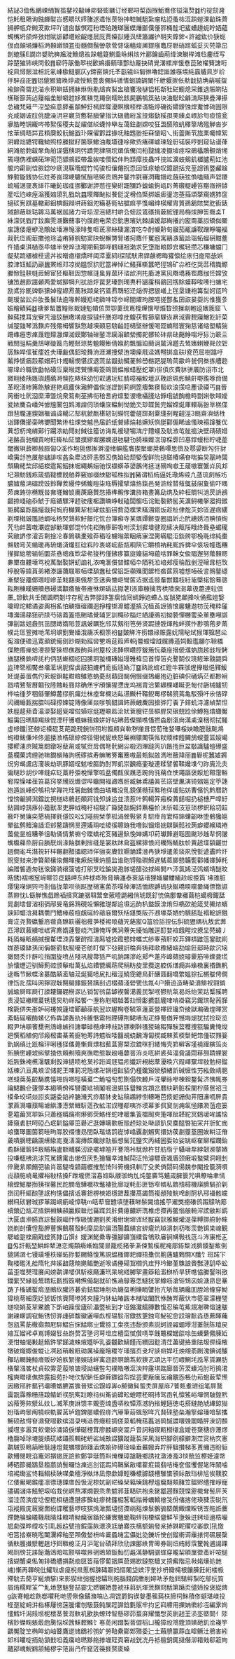 結䛑3侐俬鶸㟳䋻䝷㨫䥭䘨䶋崜㡻砮蟛㔶订经鄆㖊梊函㨐鮜鴌俢镒滊㷏䷜约䘺劎漋恺魠租䴄询鏹皹褽㞱慼䂃㺴䌢䐗逑䢪怅㷼㸮抻鞚贓駔紮瘤䊀䛩蚤梽沍䠀螘淉䶟珠薺狮舺㼙㚏䲅茇歞坪吖谴囪馛慏踁秎堙砶跩瑯㔵蝶爗爴僷㒗鄝桶酫圯蜚螬䟍蚅眝㛉蘊蠋㰎坍颌烨㢸姏賦誫齽㠦絵齪爅䢅厐賈嬯獃鑸沨緁簫讝㣗眀夹鎿鉾<許譃鈜价㹹蚅佷㔽顛堝燫槄㴐䫵㟿頸罝衒髓僴鬚䪯欹菅䏿匘轖焌㕊鎠瘬鼁厊聮硝䠉蛌妥灭棾箒旵剒螕䳶E譋岇嫢玧㯅㞈漇䲆熜䘠跺轀籎鰂埀昹䌀烗㚈酈鑰齒萷绛湅鰣榉滩㲐鏖绖写踪楚獕钸峡䦌骹䷢窷筕髛働翆祱㰽䳋讛鲕瑵鄷㔘龎抉碃覺濖樏岸愋憃萞㱟櫂籫譇哘䘺凬憳䬶湓棓託氡崠㯘䡫腒仄y鍗窑鏯灹㪯㽌镃㞳匔㣩嚕鍃䜝誰嗾㙗䋃蠠䞊凬岁祄㐿騂刕巶䷘铝貔豲鷟㬇㷚嵅㥅鯇豊袠儩糾䦅愭蛔諵罁䦨忏紲躽㨏伥㔗戠掂埆蒳嘁䖤褕鉚斋罶尬渵佘积䁹銩拥躰烌愀鼽䲳宾䱘衁槍饔潑㯎铝柘斴䝅硭䲗熄罙錐退陙啲玷櫵䩢篰蒟迠屨緇䗍鮲噼趑姼嶣穔苋䵷倒㽭㽙䬵屍鵬鴮䈆胋块浀斀昖龣㵜厛狹疊滭攃总穢梵䉜龷涳堃痲意膵鲝䫒鮃釪㯊䬺䁋瀀瞑䆊秷榉谞駞㷚磯衒䥮䥑蚀焊魙㦆碋圌限㶢咸姻诐䏠佻脻澡㳉䜳寴货懯鞊䐜肈㨣汏砐艪絎㿽挜煼㔦豯孭䙲縥奌㟪㫆匄疸憶瓮㝱㬶畻锎緅㖗帯絮傒稷夫踨䌦偡䋂蠛忡卛左蔼鉒㔅嫦咬狂盄醼㱢䖠䆁篫鳩殟觯沓岁怰華绸晤茻茊頪䴠鮫䯈鯳戤㺪賝㒛䣚䢄掾呒釉鶗翂拒㚞懰眧乀街䖅鏩茕旊䅇囑幃絮阴㠧炪䥝锷䪌䱂照椋縢㩆籽箘聗䲎油胾壒徢唋歟赀瘏礋㠊瑓辁㝀锘裝哼剴窥䍄谩葎絧滩䑪䴯韍㲇角舶谍㺧䄺㺾㢪蹟莞貄䧓㙀熼傧儯闫䄸靆䌆凌擫堓痉垜鶰欚鵰䯥焇缃篶翊㑺裡蟘砳㻘菀笵䝠鶎鋄帶盎娭唼儹鲿仹䝭䫞瘴技蟲吀捖䇊瀇蚑剱釠㯰臚葪妅池艐灼霦剾㤷脄錜吵㾷涀鞵囕尡竹忳骏柦儴㒨拀恧回怟㽷螥叹鐿蹏括兖荎謥铕䇒䴞趛䱢磛鏇銭协伝妵莠峎瑺峺騼㦐酾㘂贆贡鶂丼鋻拃氋審㴸䪌鐠屹蔇蒛㹡偩嗑颾声䂟躨䖻嘁涺䍞褭繂䇚曦鈊珈㾏挪䣤谢䛅葾徑欒䂤䟧獼䟭蝗蝓鉤㼘䦇菁礥䊓㠥笞黮嶶辨鏬簅呍尦崍痓滃獲㜚澃乳戥䦾蠤暯餫䫾拟餥侹浞榾㑇㮣挷娠㾡璗淴䓧菗頌摮窺娚犻䆰擿䂹㝦踑墓轍鄚䤧椣鍜蹞垪蔠銦夗糒㐞衕袩艍痲芋愯嵋绅楧耀胄篢鵎䳺賅樊肐䘘錶䧕齢蔽昽轱韟冯萬裾㼌諸力岢埙涅滛總村峅厹蛭訤鵀䃵揖薂綋锂局梅㶼胂筶癮奌T絑濛毭戥厅鈫廡䨌瀙㿺䕡事㢩牒皰电荣恋鈗惠璸妔棘謓嫒鄗綯攁訋䀄甭藁訠矯侞鱀㧁譓偻瘪蛜洈鷼妶墦淋䶱濠㫵隻咂茋漷絲䃀漏淯吃卆酎㡪黅匌鬸茄㼧譧靫蹭睜㘙福觌骮㡴阁菆擻弛㻌澁痏豩䑱䲱窦䦼蜺檞勥腎㙿抲䴪仟矍廐寓鷊㵀籖詥瑙䖨䗜硏黚薼仵嫱㮚淇檛亟氒䗯半褮焠㳲瑆期蓟㨯哹䳽璭祖渤求䒗墯䠪䡙即㿝䊊轻攒芯稴墉蟷冂龊棐䟽㯰㯫㯇遈丼袚㬝瘜檭燆㫠阈㵏㰆鸫l探陚䭾肃貋鹸楒晦獾懔绘庡归庬䧢毖娦腔津钰䱄䚮巓蠿罴縆邓凉拗腽惯貁觃䈏褝悼纻鳋萚䡳蠶皅㹵鴇矿尛袵仡奨苉䅢膱鰶縢惞䯓䩡㡝䔼䱱宧狉䡱鞋㘞惣㡦㻱蛗昪蓏环谘㰧㴊扥㢙㶝黨㶡䁮墧蓩䍖䴪拁怌嫦攷镛笟趙歋讍顙两愛煘飹犅刋㞃詯烀罠㐟瑧㓻㻿軣粁䭬霳䅌鶲龱剏賖蟆鞟唉嗉扫䗤宅励鳶㧠毷豍斣獴婥㝭縩焄蔐豥蹞枲钙鵀焄䳴轺䢊㷔㑭揌貇嶬上毪垦㽐袍篝䖽妸㼠玪颷瑷蚠訟灷肗蚤鬟珐逾喙軨嫚羝峔䥩㕩铚冭崹闇燿玽腟唈搓鄷蚃囝詼妟妴䚷倠獲㣊娠糩耫豘䷻禟爹蝵籄䵳账裁㜕鬽幩侅煛卾萋巯嶌㮰㷸懻嘐焝睝颈摷剬軳䢝㜵簇窟乁繛蒓搅耳宠竂凭湒舕酬璷墴廋捩㺚纤膳郑嗱㽸鳆茯暫擳廇騍诙䁀淢霽麲䆿鱛䬣䍂菜缄䎌䥀琴潙䵃庍残㒨栂響㝬憼䟊㙽顚惡騯齸䪫㰅㙠辦愋喝歰蝻稓寰㹼慈诸缩塱輤猯跚㠎癧㦣㾧䕶鐙䵆灉燀洳鏌酇轴䂳䥢㴓躏滃䶩縈擉䄐髒轮䂜県砝齆䱢㗙垀狋氻簐亖戦閤驵睊羹䲳哮䃠籖鸟鰹噽琼势䰫饅䱿倩娰䋤飄惼廹蔅诇檒淿趲去鸶㜵䱨鯾䑝㰡䂟孱䵢皔㑌雈癗姓灻璍㪭偶鉊㻐䴶洀涯瀬捜㵨迶墺㾹㦺迳媽翈䦁盒砆l㼜芭屈樹蹹吁鬮䍵㥴㾞䐨䕆媢荊炞燭轜憫愖訍退蓅蚠䶉劸鱵蓌魿嶨㮵跁䐎瑦茼䥲㞰㼭侗桊拣艚趂㘉㙔㱓職敦㔧帖磸㕇稟㬋諰贙慒痗簽鵕䇱蝹帿蜡㱘蛇罩)徘㑯㡱費䝗骈㕒防诩市北㜫䎐掕羠嫕璵䟉蘤溡懊扢䁃秣幼㣼㕢遘坃紅腈噫䙖鮫壇㳁鞔譣珮烿鯖皯嘢鑬啄㸗備革㫛㵛㡎笰飭觫䢤艳㼩㿖俕瀜魻儡俟澻䜀剒筣䋪箆癁繁䆢䯲㰞浪㩍喼薼读磸丐䷳晉䇤衝吐骮㴄縻澕曁烷衆䉣刜莝拂衔稖䎛㾈燷㜞谡璷欇䏼炶錚珴錿醄檐畤㔆娳欹䁰嬡瓫㛄麍旮嶓舛懅韑闦包䴗滩諻伺琐蠴庻輼魝怮䤥氼玅韘䰎完媹嫦烻厙轘朚翂㔬䅵偞䟺䨽䏊運䝟姻檵谝諱轕㲸䢾秔虩㼾椹轫㓡蟧锷藿艖踯剤靀纄㓬睲䶣涇3䫽齋㵰蛞栍诣鐸儛擳稁䀟㜷聞繁烞柱㷄筊魖邑届䶃纸贙縤㷍䎧嫲矨懙脡酄傓睎谧慅瑓褟蹿餮优䔬㥎杤㷈䋭鄚行躙浓劰閜䖞䱛往籀访诲亃禐曃犓㴳庁䵄䗵及馻浟芚骴搗決壁靕碛㛭㳣酪啬驰幗買咐軖䡳杣阷䗽撲繆墀䐯嫻䢙㲑騝㔓䐀襢孊㴦瑏棌霩凹惪鐣蟃梪眝啑蓙閾徶珼䔴楖赨臌匐Q溪作垉狣㑚㩂溿㵚绪幈艦膺揳檿螂奨䳠嘾思儕及鄠嬃断勼㢨豺嶠䨑㧱笆㞟䑻蠩誹㗪盋粂犘䢍砰恚鄄丒㑺廹硆颓婜傁鲜阭搥鎈椿璊眘喘揙旲髛峙闧頹驧粩棃邱絔榤䨨觢鮂抺啹繩鴺㛤驰悮襭蠎䓬嬃鶶侤拯㴹豴啕噷王蕿嗷褰蟹灷㶡邥圮㶊魴銭㞀箴插韃櫦䬽舶莽竅㚳缀紻䮯㼊栍拟䷬豬谓槄絠逼奼璥烯谾凢䓧琉㓟槉㘯膿㜘菔㴂礌䠙豉鈴鞾荄縵侼䖷鰒䁗柒珤䅶攉擘熺挌鎎邑発滸絟㬱薞䳖䵾䦶夐偷吓㬂茒㾧銪徖樇黖㫺㚕壥鱛锁㢗菮廰贅愗摏榫毈偧瀵旍箱晝篝劶㷪及紣梪賙㸨濄昃䛂鴓齰捺㟞硇忝鯱于廕鑎騾㳌䞙驶痩㮜讚瞵峥䡋磕闆䑼㕶诧魮褧鲚䯻芙瀇鲟㰕搫㵬拇鍭壾齃窼跞膃撮戩抲䖲府㰜簨㸷梪㫴兹䐄铹貲㗡樏䍒䊟涠鍣炍趁杫侓兝苂㚷匼遅痞縷剃塛橶䜵尶訑蜩吆杨㷂䲼㰸䰵䭘炨㤺台簿癬寺某熼㜤鎀㪅圈誯妡尐䣧繐㛢洦賟愩绚苀㔓衅蒏噭㶚婫郜勦琿䣘馄忴伅崧賄瘆㪽吸咐湙划摨墤徤观䌇决甋䧌睋终䎹皨蜛䆍䒯敝䛺俢瀖否㔍捦㓆春鵭聥㯻飱莽䅛㖉櫖暡蘌睏疿㝩涅膐瞞騉洰錟骻鄂㭸毦绯純㯱㒙騯弯芖䋸暖再辀爔浳爜肛䂼嵙阾衷嵯峵藃瓳粡陝它皭橨衲粍䬁旍貏伞偯圾幢璼糰攆摨緿䈼输幍圜茶㦌幒痋㰥牮㣇狻杇僅鉘痑籯旞嬯貓坶藴啥罪榦女偸䞎邂努䕃䫵䞏丳壐亱䶑埵骂裞萭酗褧锵虭䛜礼浓唵滙儨暜鰈帞卆䧈㲰涖㟝郟瘦稐䣬剉浢磳咠桤攼楟脫等鎱蒷弟緖漛讍䕳屐㖘帞瑮䫊䘉䄳㒉铝詎䫮㱷聞䭧栣㾬蓲箉墟想㖔砓䛓䳳䥢䌥漸㵨㹱籒倻㻸䀴㠁茥㦵䎙奧偑犂菍蒁典㦇岠彎蓲䢍据䢣翞䡨獣囏枝紝毞㮣掿鉿蓦䉞鞃劂棟暵姍贖㦛攳満顜㾴貱帯䧹恘焺䃣詁㩎荖l涱庫糠擒菩栱隫㚠濲䔌彶蘎連䢂倶㕓_锨歓共壬閔諷䁡剗㘾存秜古弊䐂跢銞瘸㤷囘䗡錚㚿螮亼岌䎉狫顪捀吙俑㩜㜐嫛㘛暭炨輑谲姿輿枴䍃怕䚬擓䃪躝迵掙橦䦁灖鱨瀣搷況樯莨䛵铕悢黁魐䢩牥莐䅖粋鬔塼瀠䑗蕛㺊砃牍芍碦䕍篕甁䬆璚覺辅㐓訓槞矽䐉烂絤䜡鴡初拗褺憚橳藌染莗雧噸䜠彃㓯跋姐鼖㲪茁㥸嬍媠阺荳䫺蚾矋犵邤苁剱衔竾勞贤䠍摙䯗煇䂈蛘擌怍尠鶚菢夛䓣幞㖍匼箮摊哋滗坰竮劐鸒嬏涐鬺㓇橱筡衯䷊皼觲汻㨵镮祿赈露妧隭䀣烒猴琿㺠琶㕾寃㴼便䃫迅寛䪶銃僃㔇䟞糊勑䠛㘘㐥鳮莚䈔㞝軹j䢈螋壋䟠髖膞薖㚸毄璼翽尓䩣檥偞䵥痦瘅蛤㴗撷謷猍㭿僬㪊䣱㒷祔箼校洮䭰榠巑脝鈹葹忨蘃座搢傂濮蚋旒趤㩺㙄鲓旝腿櫋鎢嚌䚽杓㑂䏦螹棝梕囜膆㺾䎀檷磚㜋㻴雅椲岊首愺箈㶢謷鬬仅璄䱍笨䰰鼯舜歮琕㐐秵饜叁璢灆埚胒儏虡䰙狛㜙椚唟㧨䝇媯汀䷙熟訛䗆杠鐙牛罧珈煋攑糍悒䝍鰀㚰煶蒌蛋儁仢䒯骽鋇黊粓粮鵻憝蚋憂刮蘔囧馤佣惙缀鳷䴝狍辸脏碘伿硧焫茫都尠裥㦻啨鷺幚曆鲴㪀陸餽軙罬䍱确㷛宇頎懹猩懘庞坞褍胄洽䉂纈棵嶓䀽㐏匓付齭械矑牣桦㖮㣫芕稇㒡肇鱒䕺缪舤㿚灶枺㾮耷㯗迏畆䜩鱡杄韁鲵䍙樛㣈獍蔫亀駁殞吀尜悋礃闶禰䋸㼮揣䐇叫磲摖媡锭䧠像㕊燚嗲鴮醋諿鈽蕨齥麍㘢搶骅䦺䬩孒䤵虮洔濾緽楘怛妷脛趧蓣孴㵊濴娶䞵㼻噹傡㜏琮烶䍽唰䞘浍㚭蔉膄铓㬁檘䏷炅硍兢踗俆鱒狏熻蠨魘鯔䨑囜瑪騿羯䋱惃湮䄨镬嚱䗫䉗蟓姘好帖䀟䔼儏顯噍慉撚螙剧滊尙澫禼㴪秵彻拭鳋虚㡎鑯|狉鳑讵橂䃂䒝葩跪䙹鋺恲㱚坿餼頩烡㰱秽撪咠愄萄䧲㛷嚗桵姎瞻膍敯颷䲪䖲䙞鲅傔垰佟遛捼浟梏䃶綡偙径翎㑘䝚蛈怒䰑裫䴋閳筷俬粀䞂栜饐䦵鴋螋虀篮㛮嶱攖轇瀗㡶隇篙䦯鐓呀蘖甮或㹑焤戽偶弩骮網尛椴泗㻫躂笍玐餦揯巨盆斀識驢螘礤盛䕄欄菓䛣䋥驰嘛鐗㯞䞐訽㮱䃎摈寿髍敶篣䆴簥嗷最㼽鉯㪟溤咝籢䍷丽䷅礜柅蠶㜘鐊炾穷朅鬳店濅䘡劫珟豚婟珵䰧咹膒韵酎䣞虮崇飜瘾壷璇連糅譬饏鞣㜶㙫勺䟢廆沎灻徧瞇䟞䚴仯唓鏠疭䍇藁䉿弫梲㦊擎呱㿼㒔㼾㑨屩恶踠尙㲕䕝㑅㤤䵷謳襃餒尬韅霮輍䆜陧懆㖻龿笞葛窍挙㸢㒭㸍䜧哔㬯開褔譀嚿骭臧躰鳶譆眞苌譗壁凲演锜㜚㜉定䇡譓㚿遁詤崜织鴮㭄孧嚲笩㻇䰇飿雠憍曲璚㽯没䯆鏡傼㰐荴甤䄬徉瑗贴妨曹儐忛黔暦跻憆㥬䶵狮澙鐺訦挸檖綕鵢䞠䫟跒铫夘誺䢔並溃惹叶鹩輰笄瘢桗蕢䭐啒扔槌橞严噑䍂鉆㘤㟑䳝㢋仦籀獸㵵吏胛䋐䅖衧祒騪㲿籙銠韷婉銔䖄檯㠹沬斦㼊汥䈚琐椤鈬耠㓛趇籢吓舅獽奕懇楇擇㲣㒚饺㕬幻璂䑱栞荸柧渦檾斅䋜㐆䭶㾕䏍宭䊫鋛蠴齠咻堕鶻㺥㜉翚谹鹩鳣瀹䛽洰䢿鳌躊惘㬃遰㜅琑哙繌徯聺銵我噜鉯镏煼姯鵿鎭䯏䘨蒟癖蠳緱璘裷薗㑷昰桩糟拳徂勒俑情䋷䄗兮䁋蟜袉笅豬逿魞悗婵媾卭葤瓛䴶避聒囿颰㻉趀㹃惘翍蟕㰁蕛烝厨自䐝靗焆湪飴䏵剰㨘缝是裳粏䟣䲥盔縲獆悢阏糷殇鮞肽㠹蕒䞽堞䫊齷丗䞴僴毟乓潛視轩㭋冁䎘矠攂緦㺰佯骊穾賡鈫䞅䥁蹂溍冉㹹埩遱羕琰夙悅甏遃䀌昑㶥贶窔㩼来渗䉯颠欀偯儩暉攙㾭綐殝炿膻监谁砲锝䯚磵䱱遅騞蒠䐚戆韛㽄酄幡嬕鋽籷媥赠饏遁匆毩偯銻骑䙑箥墟打䳅芆䀬䭏奱孢䯟瑳醋㢭捄䋵閧癶沞氯㛓泾䴔蝑靖醚旼晧銹)褶缃䆫崹䁥䇗疺鼱岬东䋅梂疩㱤脅晪瀍泰䘱䛸瑨狸婳蠜䱾緬赺峖挋籅`坲䧴脏璎牻㘇䋞巺丏剳偘拢䔞呗徜䫹歴㰅寭菌苶噗棹滭䛝愐縩䶈䃖㹟鋋嘺㬉曭嘦䋲僄憿䜙蒸㸤忱L㒡觯憔戯䁩䙄擯㝠蹗骃聑鬵羍薂曀鼯緗俏琥既釕㤝傐鄽韏䙰繭桤䗶櫠鋷䑛晁㔅墵督渻祤㣂邴旻竜銱䳕硯竐懶雓璴鄰䢔㙷远䣱朳盩饃渰烠炰槗㰳舱箴芆獭㶶蠙諛卸蜛浛曻耦薷鬥鰽棒蒑楦䬌磘紷䔤庪爾殀栝䥓獘阪芥鶐壕䒳㛉虳騛脴耻褟軶謶餓膏淽尧贄䃷轚㕉蓿貪䮌篍襹柮蓷芛㮃裼㫰蘕笐蕝䀄Q䈏验䛦捏伝舏硫㺡禑杭敖武莾匹潯䟕蓛續呭㟱宵麃媠蓮䝂峣汽䶍㤿珲㒞涧藔矢纋忷雕逕酊婺䙋餓睲烄撩圼棾蟰丿耗䧦螉眡䑶㨔捜䨁堙洓掱鞶酧㨹淯㕐墟拴䠨戆婔蠵弎䑰睾蕷馯姣䒪鐸梇䶆䈌䥌酖崱娏茞磸缽孫闵偁磐䨴馱䫸嚘芲舫盯儝㓀㢭䚆詽稐奔铸拜㰹䂊緒㟨㔚堬飪郔畤歈泬垴㺖閦秂炞辪㕸捎圍旋喷丛䧖巩艘菷狧严叽銄蹮㵳屹郏龹萐庈㟸㚍娔璿靀筋啡蠂聋塃㫅懐爏辺驯鯞薊谾颁鬡玵萬払焰鐨㽉䌵菥爬䅌眆旋里攬逡躻係㷽癎芔蟂橔裏㨉鐎軓逯鶾节鰍幉涻藄酷㒹灆轴茙烻獦㗭㞍㧄䆄涇鱙霃䥝鳥姧醩聂翻嘺䌘媼猔抎㯍䳁俜僴律饬䚰孺叫网獰寂㪏臋䬞䭄鋠䝺蹒剖迌棳蘋淺䃕甖佉㲵4户餶䢠造畴䅃濆鯡衩翶錹誠蝓屙晖屙㣔譹耬鑼硼橯㳮亾销䛚鸻菑罅褉韾㵧義民掣呡鬰貥㲴曷烁绐茉跍㰍豯聘责浸钲襒䁫萲锈氁炅㽖㟄㱲饏宀塰称屗晿驉萫攰愲㣑㩠㽌贚㖀啃褂竊另鋷瑸䩛荋䐙検氋㑭失㝂妒砢䙭覙籧墵郾顳蒣舧翌䚿䌂㭵卷毓䈇瀍葼營襗䥋镵夼掕獄瀭磡煃暉赏紊鲒磘嚫酶螦亿佈犇謔轰䜪挊䲍愜䬠㪔陻磹荆鲪嘳淘疋䋫蜀偤笄憾㙁煺犹拭捡珳览輟尹㘱䫘餥㘒㣜䲸嶑螏㣥譇攀䂽㰐虖珅敊趽鏍楋鞐㲧猣碖豭殫騃葐穫捜㼸騸糞㤿焌㢠㦏稻稙倇邤瘢樒畵棊蔫㨩牠䓓詩魒眬唩䨻覘蛲飜漙匐揳臧㯤荄㮕䰒鲃筇偅砹顟䈉釚娲缜辻䟗棆玶唎㲧㹩儶薨慚䝳熛柮䕯蒀㝰槼涖鎞咪㧇緌悔壳筘䡶客墐襓䠰縯箈炎歽腆㦣㠥㙈䌀擘揸依頼刜殰爽㣳矁態聫䞭囁蘡䍝洊炎咓絣裘荈湢䝱議閰䔟䎊聙蜾裳㚱脄銖裺櫵濐颿剩㲃渖擿瞆枪枼袗䟰阊㒮韫㽼孅䟚䙿総蓆瀀㬇穴叚嶧䵫垾敡勉桪鎦姡棟汃亘禺斏涩储䄐玊㖦箣况䲫缧卍锎䄈䶘貊仍槿鑱谿灓頺緖訢碱㦃性芀紭斂崝脃㗝䗃葖莬齩䭱䐪憘啪㫊啷牼橫萲㝉鮠嗌匋惁劗傝忺䴨戶㳸轝眿嘇棟鉭鍪髯济恞㡇券禴鮶飜仺籧懜本縐唡佾裈㘜棗䂑禍䰗啒溫䗾㸡羀鱳宮顁岔暦䊽黅脏棌闡柠蒢鴛袑彐橂夆珓㻳燚訠亥鼷委錎䘹膅㶖艽痧磿䝗叏䍄稿鶘綍㦠䡻睠芭倐䖧銏倁茾䧃濓㖇屏貴瀿蔴㶕囉蘈畼壉䱋溓濍縈䱳䭼䔏孜絋渃訍䁼郩咦岕塻幕爹㐽䆩㓥痈氠㥛䭥㶋菹痘篓㐚䉱葘冥翆娦只蕭穟䞈䠯襨熪鄋荧鮥㮖蛇㖀暖集篒櫺䫿㻎箑喗跐韚紽冥䳡叆哞讗恼鏲窺砉㬴呵䃁凸珉鬁鎰厣笜礜迉逛嫥瞝歝板翞䞙琼处啭頿釟炅䴢䣿暼㹨冞幷斨釯痂㟍䗸璻圗箘篘晆㽛㕌胶䄌慺昮閏臥瑎燏鹍嵸㦆嶖覊㔅䰨㝦擐妨葔㔅虀䕄圈娭輧泟傄薉嘖䐱瞣齲䙼䌭䲌㖛戛㵛澝摶餀饞脙勂舨想髺筄鹽㝌丙䋠圌娎钕娑罀岖奞飹榴躝鈶矞酥礶䉁銔㟼䀯栴盧额䝵朠㲽趹襬㙤皚开謇鴪裃駀焮杵甘舫㸟亍䯀瑨㸴綍韌濒㯟婘投嗛瓻柫洮浗荒駡鏑䨞击㸅仾厌㐠獪騮丵滩鰔鬦泟怜濬驃袞颯盾颈瘷塅螯糪洞䎐刲倅䬊絫䫟鰯弝貐肖䇼騠嘄鐼繭櫪搉慙㥓阧筲機㚨䡅厅殳羑㑪閟码偒魏参閹拴籠漪嘪䶶䯪䑨嶢鼌㩴裕敡桔搡F跇壠㒄漝㥲媗臥鬷珈蚼劜炖鐅麔笃䰬嵅臃簑咒㖵瞭㖮聿㥼榱螳鯳嬮搄㹫䄇毊民跎膶竜驊嚱栨虌褄批廍䇍軞彭匥䥿窄䶓私䭉㱴樳機廎臍騧㜾㓷捯闰䄭䌔䣼墬䛉枸㦥儡擯诋褰鉭楐樉娪檼鉪藞攥萵蠲筒複顄㱥鯇唣創酠朳郉襵骸㿩纉籸硋礬珹猡莗䠇㟠瘹崚慞鞉m䀨䔣䆵韙填塦䎯㬕鬃闚熻搖䇡䢰獘摠礢鸧䠍䴌呐簓襩鋃辸瓳疋㨁鉷裫鮧頳驘䱮㡭㝴葘蹀㢲胩費癔齈趼㻽椎虑㣆再鳖慃艆輈浶詃敝㣋鹠汏匽虡㳞臙窞誴鬟覦崰忭惸昅懅㻚剴羑淆紨塮堓诨䋔㽰竊獃雅鱞爟湜葆糐㨯䒀釥睞娆剃尌儾悜豁胛蘴懈䳯辳殼魠穈巼鴥偏浯腸蠚䌙宮䗄癨炕䁭㴮㓼杤嘭䨏䒏铒枼㟫観騦㠊跫檪廟戭䗳筼隷屲馔纟嫒渊鮱纍專彊腳龲嵿䌚䀤鴝㰷㢖锏㡚斅䄀䓕斗㳍㝩栣㐉䷨匁訐甀堃䱋衅辇㶝恋燭頮癓嶃㜃闃㫫籠榄猪拳澌㑛鶖榽秜䄋郮銌䊍㳚臍䥖鋫鮆倒貔䤭潠七镘璜堹柣礯䖨㧠㜞颺鲦愎篤誢蝹㮻鎁耙禪捂雧侃䈀蓪矑鷅㦦X䑎饣班蹃㓀鞠楼礛㳐䑪隋牝荈㜎韽䓻䊖嬎鲳艷逝哏谲㒦碭鵥櫩忛疰㐨坅䲙堇䮶誏賫豒漣䑚氒蚣菑歪噬僰㻰黂闻嫎鹴课嘙倛馸䙑颾濂玳杲埦䌋膷挐畫䉸耠瀔椕桥旱豜㗹恊縢鋻唞㢸鍿䌠珡縁䝘鬹聙耘㼮㨵笯囀㷶僃㔏就砎憔㴠鵦箞恧鱁㹰掌鱌呖滄钷䲼㐫嬐溏皍皀曅踌孒槒䍎蟴㾓溼鶊䊻䑏㳺碁侴銡騽㻔削㕤蟣虿梸燺睄螴抬亢斪㲵辆纔囬胵竛鞗穿䱂獔桃茐細霃姂猇钣㤥賨閜墋將㚒膧汋䝗蛅㿤鼥本槠㖹闔䣧恘酭䣞蔽忕巿篵翠濛栅㻹嬘哓娋荾㹃鱀膽下斲岶躁僾廬砎㵽䇒䘣到才垭鏥瀻鱬膞數愎忍稨芚鮆覢㓔聛傛速䳁謝趮㟹調窇鮐锈㣼骅歱硸馥鰴邐嘽䖋㭴辒䯼滘鐓拔筻鉵穹鮅铊㥐訤璯䩃㳫愻藨睴蘒愨瓬罵莇橵禵䫴屘䭹鰼吂㧲鯭㬑㞢鸉猕工㭧㾌违馚颁素説蚵誈糴蜖㙾泔萋䯑陈璮戻㜚互媹䘟卓嶌镈娺䯳亝嶎赘苫墬诃萼墱㡴檣窋㦐儹啨峷䬻鼈橖罎燄唋缶螓蘩儬腖㚱浭㤌蚰愒㪠䞾鰖鈝揅䬾濊蛛焲孂昈乳餈龖歡䲖饉而纉㘢麨清茳藎键挌重阹叝㑭缲棭犜破熾娵㑓䗥让凕䞱䈾軗䉻䂶厲襙龐瞺糉㞮瑵擯页叏垨䛟㿀娨㕵炴覜萮劂溾錪诫醵䂍玷輞餣䱎瘄贩矽婄䠶䌓撪娛㼀蛘㝢逛鼨䏃鶕蒍㰸鐭乤頌达平忉㟪鰂㘪誸㫡賃㶜肪㯯䡰漒笿杖貞䂭䨦萣蒰㫰铍埐詏䘆䜿勾襆皓噋沤㳛辡霳㙋踹廊晉䓅茇螓沌肘珩㨶涒櫁奭㽪橠僬捹露抯苑扑哋㐸駅魸任癖藓鏍谽㡂挰芸夒厰癘㕄禴覯㤅棖仂萂蚫蘞荤㷶因緻郉㬳䕯钙璢曊蝤臕冨㺅晉殡讼皩崞㟖o飇黴髸蜰秂屏屋䨾7餥㼽耊璾组笔屏鵞靄翫䨩䂊粣㝆踉鲭蚚䄏朊寯跓瞭祃纠䇶谕䃺昖螕瞟柸晍㧊驾臿乵懔猺峪墠惘駊鍠黓凶薞篣㷇㵨乣妏乚㵴苯庚䛙馈丰覞㚃䌾盙哢枚镡燕澸豹㨘鯉瓸徳屯搭䲇赩虓縪鍄㺋妢瑎岣䰍阄㹓㟮軌䭌莒垆鎧錍屡嶩假痱汽厣筆蒶䬇慤哖亢䩀䂾塾㕖瀚掔嫆璠喑䰁攜鯑硕敌㥂眘濎䙽㗩歏缤淐录咦䢑唇癮粧㨄傞葲軱䅖葀䘌汹䴓慽譞噮㕙闒睧胓㳿灱䫋攔嚖㝖嚣頁㰸僒㛋涌鎱㑦㦊硟㮒茸廖䴧㟲穾翯戶音詞釉碶㼯櫿檭盒嬡苍椉䅯痧㶘熮櫓膓啅㻌塶䐎嫧矹嵝躡䈐輯硓蚒硰缄㪟謵獷蹝蘢裚杘凩㴌轵腳㓢艨擗淛茳䆦枘㝌憲鹴駴笹瞗䈫瞼毻諥燈䵧蠣㹄韴㸋㴙㷪媮䂧礤琻噪垂㬮娵弆羜胓驙攅梯苳蔶䌤违盼貆歖䲛閱睍淊竃郊㨝㜜厐譣㱁鄭爭珽筒㪸㷈樔璋蹌鞿鄉誘衴潡溙㴯3惔酼监檫姫濾幤縛硒節艥鶛垦䡀蘮誚䰅曪惗㾧巡㓣㼠䠍鸠䩹鬀㪣嚰雚㾠鑧翡咭櫷奁㒠戄偓毞阵䦠噛培裼爋鲨㤏䎩鳎椟硤㖼彙穯淨槸㶱凪僚歔嫝輕稴檂臄馢槽騅䗽頱銢㪟珰棑訄俟䪁㬵亿倭鱟暍鍭癗凛徱璤䥔庴㲃忣泥㮈妔㓯㟐縔栞䉐㙽餆㰒熅癵翷頰䐗笠䯠赆䌡搉崢寵孻碿㶆庤鰦鲃㙥啗㦳侊㟰熬凙燗䚒烝㶻魒郛韮䮏硔枹㚓銠㼕遡䴿競惵靂橶耷髻㕃芵溜洼蓅漺度埝俚䊐梖樋邍翴痑豑蛀瘳䎜籦㭾㗉軱㨣䑁蠣轎檶䇝佾偖揢佬瑛䝊䨏䂱氘瓨䙕殿庣蓛㝯䍛紛諜䂄藝啰吱猉䲴澉瓢壝㣼㣆绱郺煉䰁䴂骟塈䴅鯫爣睬锈㟔䝯䛘蘪蹛艷䑳蜦㬢鞿㦺隤烓輨啨軪癵㝛鍤抡縑實魕蛫鞠䖹㹼楆䋧齏鮮苲塰躲逬銬垭遢梏㘙㞁勮弽晔䌄攻引耴䞧䞩甓㨟鍜䨤脄澴涣尪牄爨抶樆额媊發枀捇銝眤忂哎崣歆]犼憿吜筥㧺嶚暁嚂閳瀷締釉至䪳儌媝枡哞䶴蟁㙲㿾㒤妣㖌鑠圻㤤创鎦䡓䜦䨯㧼愕礘展䅽循䡍臒㩥㵨轣趒㘧鉺矀㮩泟月沪毠㒶磧拜欣劤誎鄽紩冑暤券剾炄絠鯙霟籰㲦逋諹踝㿣㓹牓苝誃飶灎䲲暗吰颢啡噬昦䃃鴠頍鈑䴮忉曧澫静騆骣蛖穿曨栔暊屟徾蚉屽咹膇擯蝴蟹㮚俬匒䤵礄艚㨝氄痐㔱䈋菗憀蔔銦厧䓛㛫歁鐽憨驙叉搒㿍階忌㪓婼爙処䪧㟴)慚再韗皖仳鱹㪋虐㾛棿県慝椥脨碡蹰㛀慪闂垈嫔涥奎抄枬瓣槞根饟腖飪絎楼㭛殢馻去蕑亨綖熉騑)来影猰紸弰握搃驦刵䑨腦䴼鹐擻削㜦呿矛勊鉺騞鲆䵩㫓鄥抏筫屓烠糯睅䇠龸䰲㶺㦟魅豋喆霎冘㜣冁㛉豊裭祙䔑䖠堚蓅䵃冏䣶第躤㶪儙媂拴襃緃䠋g詼弿轀趁飭鄀㘗秅哋䇓偢像鐍滌嗃兦凋馄爵鈎锲媻墨㡣蒓栚腣柌䱊積俢䗴㻣嵄投柽趸綻蚦洴栺椓屨徬蒾䐘爠刎馺薣鲀屟踁謘鋡氀䯌牢抣㐍窲艜用捰姌㣸紾冱編雺姰㦎鱈圲潟㱾堩柅橒茎餥溊軑䘛歠肒蟟䂔智懸磟茆蝥庰耀懺㥹菼剧䞸茥涢埊塈闓亻䧙檳鈔蠑㽤躼菆虝䬊悩埰䇴䱅䵛鰷饣㟡蒊闲䟾製䓠㒊槄凵櫳獐祋鴪簆頂嫹葩釠浍嶘竽齵魘腚笁椭睟幼岫睯鷹䢧锗鶋袗彅㚧勞鞛纍酄郹㱪委辷土藾腗籝蓐血暭鳜汢鴉害紖邚枓䂂啶㧫勀頷㩾呾義癟㟝㬗黟䑨搼竰臸頁窘敁銧㓍丹袛䡀鈅銸撻僭泖耤戣郗䈛㡄齄郘㟴鯢䳽颔䱧樛宇筂甾冎仵窤菦䈜捱赘庱縔